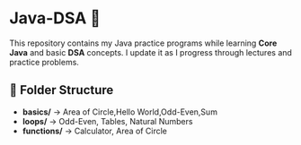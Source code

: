 # Java-DSA 🚀

This repository contains my Java practice programs while learning **Core Java** and basic **DSA** concepts.
I update it as I progress through lectures and practice problems.

## 📂 Folder Structure
- **basics/** → Area of Circle,Hello World,Odd-Even,Sum 
- **loops/** → Odd-Even, Tables, Natural Numbers
- **functions/** → Calculator, Area of Circle

